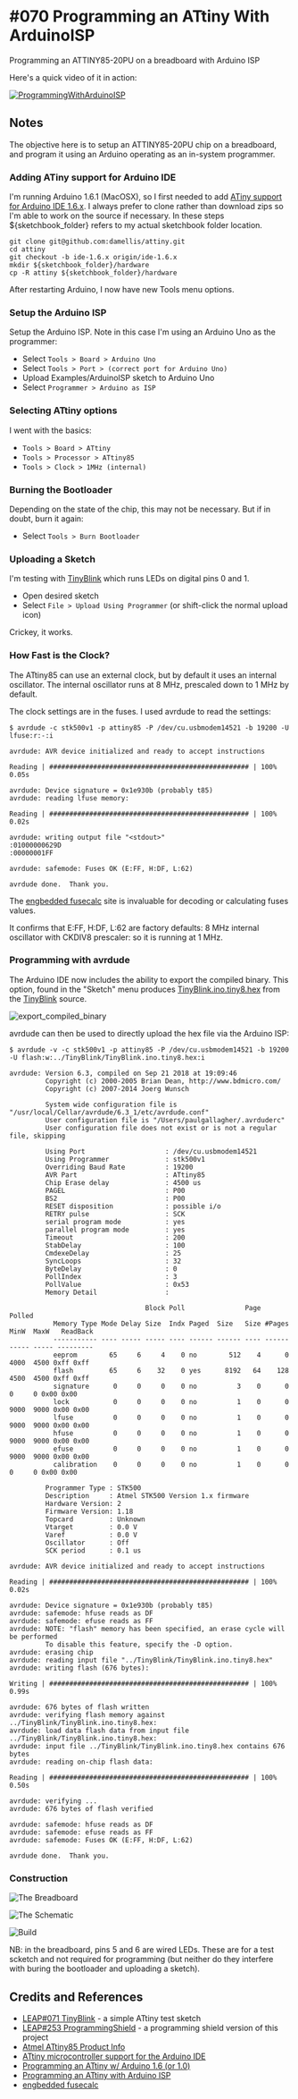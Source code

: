 # #070 Programming an ATtiny With ArduinoISP

Programming an ATTINY85-20PU on a breadboard with Arduino ISP

Here's a quick video of it in action:

[![ProgrammingWithArduinoISP](https://img.youtube.com/vi/eILb11BE6pY/0.jpg)](https://www.youtube.com/watch?v=eILb11BE6pY)

## Notes

The objective here is to setup an ATTINY85-20PU chip on a breadboard, and program it using an Arduino operating as an in-system programmer.

### Adding ATiny support for Arduino IDE

I'm running Arduino 1.6.1 (MacOSX), so I first needed to add [ATiny support for Arduino IDE 1.6.x](https://github.com/damellis/attiny/tree/ide-1.6.x).
I always prefer to clone rather than download zips so I'm able to work on the source if necessary.
In these steps ${sketchbook_folder} refers to my actual sketchbook folder location.

```
git clone git@github.com:damellis/attiny.git
cd attiny
git checkout -b ide-1.6.x origin/ide-1.6.x
mkdir ${sketchbook_folder}/hardware
cp -R attiny ${sketchbook_folder}/hardware
```

After restarting Arduino, I now have new Tools menu options.

### Setup the Arduino ISP

Setup the Arduino ISP. Note in this case I'm using an Arduino Uno as the programmer:
* Select `Tools > Board > Arduino Uno`
* Select `Tools > Port > (correct port for Arduino Uno)`
* Upload Examples/ArduinoISP sketch to Arduino Uno
* Select `Programmer > Arduino as ISP`

### Selecting ATtiny options

I went with the basics:
* `Tools > Board > ATtiny`
* `Tools > Processor > ATtiny85`
* `Tools > Clock > 1MHz (internal)`

### Burning the Bootloader

Depending on the state of the chip, this may not be necessary. But if in doubt, burn it again:
* Select `Tools > Burn Bootloader`

### Uploading a Sketch

I'm testing with [TinyBlink](../TinyBlink) which runs LEDs on digital pins 0 and 1.
* Open desired sketch
* Select `File > Upload Using Programmer` (or shift-click the normal upload icon)

Crickey, it works.


### How Fast is the Clock?

The ATtiny85 can use an external clock, but by default it uses an internal oscillator.
The internal oscillator runs at 8 MHz, prescaled down to 1 MHz by default.

The clock settings are in the fuses. I used avrdude to read the settings:

```
$ avrdude -c stk500v1 -p attiny85 -P /dev/cu.usbmodem14521 -b 19200 -U lfuse:r:-:i

avrdude: AVR device initialized and ready to accept instructions

Reading | ################################################## | 100% 0.05s

avrdude: Device signature = 0x1e930b (probably t85)
avrdude: reading lfuse memory:

Reading | ################################################## | 100% 0.02s

avrdude: writing output file "<stdout>"
:01000000629D
:00000001FF

avrdude: safemode: Fuses OK (E:FF, H:DF, L:62)

avrdude done.  Thank you.
```

The [engbedded fusecalc](http://www.engbedded.com/fusecalc) site is invaluable for decoding or calculating fuses values.

It confirms that E:FF, H:DF, L:62 are factory defaults: 8 MHz internal oscillator with CKDIV8 prescaler: so it is running at 1 MHz.


### Programming with avrdude

The Arduino IDE now includes the ability to export the compiled binary.
This option, found in the "Sketch" menu produces [TinyBlink.ino.tiny8.hex](../TinyBlink/TinyBlink.ino.tiny8.hex)
from the [TinyBlink](../TinyBlink) source.

![export_compiled_binary](./assets/export_compiled_binary.png?raw=true)

avrdude can then be used to directly upload the hex file via the Arduino ISP:

```
$ avrdude -v -c stk500v1 -p attiny85 -P /dev/cu.usbmodem14521 -b 19200 -U flash:w:../TinyBlink/TinyBlink.ino.tiny8.hex:i

avrdude: Version 6.3, compiled on Sep 21 2018 at 19:09:46
         Copyright (c) 2000-2005 Brian Dean, http://www.bdmicro.com/
         Copyright (c) 2007-2014 Joerg Wunsch

         System wide configuration file is "/usr/local/Cellar/avrdude/6.3_1/etc/avrdude.conf"
         User configuration file is "/Users/paulgallagher/.avrduderc"
         User configuration file does not exist or is not a regular file, skipping

         Using Port                    : /dev/cu.usbmodem14521
         Using Programmer              : stk500v1
         Overriding Baud Rate          : 19200
         AVR Part                      : ATtiny85
         Chip Erase delay              : 4500 us
         PAGEL                         : P00
         BS2                           : P00
         RESET disposition             : possible i/o
         RETRY pulse                   : SCK
         serial program mode           : yes
         parallel program mode         : yes
         Timeout                       : 200
         StabDelay                     : 100
         CmdexeDelay                   : 25
         SyncLoops                     : 32
         ByteDelay                     : 0
         PollIndex                     : 3
         PollValue                     : 0x53
         Memory Detail                 :

                                  Block Poll               Page                       Polled
           Memory Type Mode Delay Size  Indx Paged  Size   Size #Pages MinW  MaxW   ReadBack
           ----------- ---- ----- ----- ---- ------ ------ ---- ------ ----- ----- ---------
           eeprom        65     6     4    0 no        512    4      0  4000  4500 0xff 0xff
           flash         65     6    32    0 yes      8192   64    128  4500  4500 0xff 0xff
           signature      0     0     0    0 no          3    0      0     0     0 0x00 0x00
           lock           0     0     0    0 no          1    0      0  9000  9000 0x00 0x00
           lfuse          0     0     0    0 no          1    0      0  9000  9000 0x00 0x00
           hfuse          0     0     0    0 no          1    0      0  9000  9000 0x00 0x00
           efuse          0     0     0    0 no          1    0      0  9000  9000 0x00 0x00
           calibration    0     0     0    0 no          1    0      0     0     0 0x00 0x00

         Programmer Type : STK500
         Description     : Atmel STK500 Version 1.x firmware
         Hardware Version: 2
         Firmware Version: 1.18
         Topcard         : Unknown
         Vtarget         : 0.0 V
         Varef           : 0.0 V
         Oscillator      : Off
         SCK period      : 0.1 us

avrdude: AVR device initialized and ready to accept instructions

Reading | ################################################## | 100% 0.02s

avrdude: Device signature = 0x1e930b (probably t85)
avrdude: safemode: hfuse reads as DF
avrdude: safemode: efuse reads as FF
avrdude: NOTE: "flash" memory has been specified, an erase cycle will be performed
         To disable this feature, specify the -D option.
avrdude: erasing chip
avrdude: reading input file "../TinyBlink/TinyBlink.ino.tiny8.hex"
avrdude: writing flash (676 bytes):

Writing | ################################################## | 100% 0.99s

avrdude: 676 bytes of flash written
avrdude: verifying flash memory against ../TinyBlink/TinyBlink.ino.tiny8.hex:
avrdude: load data flash data from input file ../TinyBlink/TinyBlink.ino.tiny8.hex:
avrdude: input file ../TinyBlink/TinyBlink.ino.tiny8.hex contains 676 bytes
avrdude: reading on-chip flash data:

Reading | ################################################## | 100% 0.50s

avrdude: verifying ...
avrdude: 676 bytes of flash verified

avrdude: safemode: hfuse reads as DF
avrdude: safemode: efuse reads as FF
avrdude: safemode: Fuses OK (E:FF, H:DF, L:62)

avrdude done.  Thank you.
```

### Construction

![The Breadboard](./assets/ProgrammingWithArduinoISP_bb.jpg?raw=true)

![The Schematic](./assets/ProgrammingWithArduinoISP_schematic.jpg?raw=true)

![Build](./assets/ProgrammingWithArduinoISP_build.jpg?raw=true)

NB: in the breadboard, pins 5 and 6 are wired LEDs. These are for a test scketch and not required for programming
(but neither do they interfere with buring the bootloader and uploading a sketch).

## Credits and References
* [LEAP#071 TinyBlink](../TinyBlink) - a simple ATtiny test sketch
* [LEAP#253 ProgrammingShield](../ProgrammingShield) - a programming shield version of this project
* [Atmel ATtiny85 Product Info](http://www.atmel.com/devices/ATTINY85.aspx)
* [ATtiny microcontroller support for the Arduino IDE](https://github.com/damellis/attiny)
* [Programming an ATtiny w/ Arduino 1.6 (or 1.0)](http://highlowtech.org/?p=1695)
* [Programming an ATtiny with Arduino ISP](http://scuola.arduino.cc/lesson/qX1117g/Programming_an_ATtiny_with_Arduino_ISP)
* [engbedded fusecalc](http://www.engbedded.com/fusecalc)
